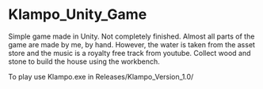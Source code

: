 # Klampo_Unity_Game

Simple game made in Unity. Not completely finished.
Almost all parts of the game are made by me, by hand. However, the water is taken from the asset store and the music is a royalty free track from youtube.
Collect wood and stone to build the house using the workbench.

To play use Klampo.exe in Releases/Klampo_Version_1.0/
